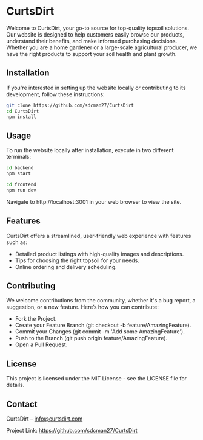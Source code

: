 # CurtsDirt

Welcome to CurtsDirt, your go-to source for top-quality topsoil solutions. Our website is designed to help customers easily browse our products, understand their benefits, and make informed purchasing decisions. Whether you are a home gardener or a large-scale agricultural producer, we have the right products to support your soil health and plant growth.

## Installation

If you're interested in setting up the website locally or contributing to its development, follow these instructions:

```bash
git clone https://github.com/sdcman27/CurtsDirt
cd CurtsDirt
npm install
```

## Usage

To run the website locally after installation, execute in two different terminals:

```bash
cd backend
npm start
```
```bash
cd frontend
npm run dev
```

Navigate to http://localhost:3001 in your web browser to view the site.

## Features

CurtsDirt offers a streamlined, user-friendly web experience with features such as:

- Detailed product listings with high-quality images and descriptions.
- Tips for choosing the right topsoil for your needs.
- Online ordering and delivery scheduling.

## Contributing
We welcome contributions from the community, whether it's a bug report, a suggestion, or a new feature. Here’s how you can contribute:

+ Fork the Project.
+ Create your Feature Branch (git checkout -b feature/AmazingFeature).
+ Commit your Changes (git commit -m 'Add some AmazingFeature').
+ Push to the Branch (git push origin feature/AmazingFeature).
+ Open a Pull Request.


## License
This project is licensed under the MIT License - see the LICENSE file for details.

## Contact
CurtsDirt – info@curtsdirt.com

Project Link: https://github.com/sdcman27/CurtsDirt
